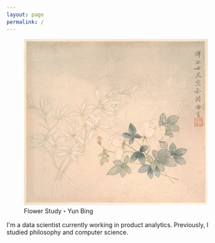 ```yaml
---
layout: page
permalink: /
---
```


<figure>
  <img src="/assets/images/flower-study.jpg" alt="Flower Study by Yun Bing">
  <figcaption>Flower Study・Yun Bing</figcaption>
</figure>

I'm a data scientist currently working in product analytics. Previously, I studied philosophy and computer science.